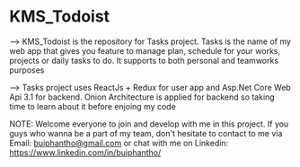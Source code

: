 # KMS_Todoist

--> KMS_Todoist is the repository for Tasks project. Tasks is the name of my web app that gives you feature to manage plan, schedule for your works, projects or daily tasks to do.
It supports to both personal and teamworks purposes

--> Tasks project uses ReactJs + Redux for user app and Asp.Net Core Web Api 3.1 for backend. Onion Architecture is applied for backend so taking time to learn about it before enjoing my code

NOTE: Welcome everyone to join and develop with me in this project. If you guys who wanna be a part of my team, don't hesitate to contact to me via Email: buiphantho@gmail.com or chat with me 
       on Linkedin: https://www.linkedin.com/in/buiphantho/

